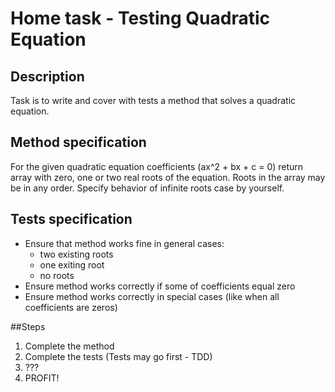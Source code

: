 # Home task - Testing Quadratic Equation

## Description
Task is to write and cover with tests a method that solves a quadratic equation.

## Method specification
For the given quadratic equation coefficients (ax^2 + bx + c = 0) return 
array with zero, one or two real roots of the equation. 
Roots in the array may be in any order. 
Specify behavior of infinite roots case by yourself.

## Tests specification
* Ensure that method works fine in general cases:
    * two existing roots
    * one exiting root
    * no roots
* Ensure method works correctly if some of coefficients equal zero
* Ensure method works correctly in special cases 
(like when all coefficients are zeros)

##Steps
1. Complete the method
2. Complete the tests (Tests may go first - TDD)
3. ???
4. PROFIT!


